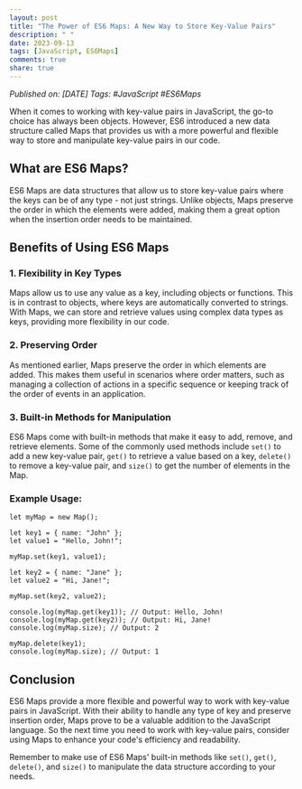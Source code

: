 ```yaml
---
layout: post
title: "The Power of ES6 Maps: A New Way to Store Key-Value Pairs"
description: " "
date: 2023-09-13
tags: [JavaScript, ES6Maps]
comments: true
share: true
---
```


*Published on: [DATE]*
*Tags: #JavaScript #ES6Maps*

When it comes to working with key-value pairs in JavaScript, the go-to choice has always been objects. However, ES6 introduced a new data structure called Maps that provides us with a more powerful and flexible way to store and manipulate key-value pairs in our code.

## What are ES6 Maps?

ES6 Maps are data structures that allow us to store key-value pairs where the keys can be of any type - not just strings. Unlike objects, Maps preserve the order in which the elements were added, making them a great option when the insertion order needs to be maintained.

## Benefits of Using ES6 Maps

### 1. Flexibility in Key Types

Maps allow us to use any value as a key, including objects or functions. This is in contrast to objects, where keys are automatically converted to strings. With Maps, we can store and retrieve values using complex data types as keys, providing more flexibility in our code.

### 2. Preserving Order

As mentioned earlier, Maps preserve the order in which elements are added. This makes them useful in scenarios where order matters, such as managing a collection of actions in a specific sequence or keeping track of the order of events in an application.

### 3. Built-in Methods for Manipulation

ES6 Maps come with built-in methods that make it easy to add, remove, and retrieve elements. Some of the commonly used methods include `set()` to add a new key-value pair, `get()` to retrieve a value based on a key, `delete()` to remove a key-value pair, and `size()` to get the number of elements in the Map.

### Example Usage:

```
let myMap = new Map();

let key1 = { name: "John" };
let value1 = "Hello, John!";

myMap.set(key1, value1);

let key2 = { name: "Jane" };
let value2 = "Hi, Jane!";

myMap.set(key2, value2);

console.log(myMap.get(key1)); // Output: Hello, John!
console.log(myMap.get(key2)); // Output: Hi, Jane!
console.log(myMap.size); // Output: 2

myMap.delete(key1);
console.log(myMap.size); // Output: 1
```

## Conclusion

ES6 Maps provide a more flexible and powerful way to work with key-value pairs in JavaScript. With their ability to handle any type of key and preserve insertion order, Maps prove to be a valuable addition to the JavaScript language. So the next time you need to work with key-value pairs, consider using Maps to enhance your code's efficiency and readability.

Remember to make use of ES6 Maps' built-in methods like `set()`, `get()`, `delete()`, and `size()` to manipulate the data structure according to your needs.